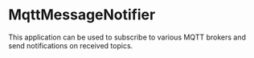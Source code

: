 # MqttMessageNotifier
This application can be used to subscribe to various MQTT brokers and send notifications on received topics.
